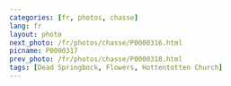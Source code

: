 ```yaml
---
categories: [fr, photos, chasse]
lang: fr
layout: photo
next_photo: /fr/photos/chasse/P0000316.html
picname: P0000317
prev_photo: /fr/photos/chasse/P0000318.html
tags: [Dead Springbock, Flowers, Hottentotten Church]
---
```

